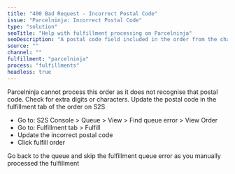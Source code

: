 ```yaml
---
title: "400 Bad Request - Incorrect Postal Code"
issue: "Parcelninja: Incorrect Postal Code"
type: "solution"
seoTitle: "Help with fulfillment processing on Parcelninja"
seoDescription: "A postal code field included in the order from the channel has incorrect information."
source: ""
channel: ""
fulfillment: "parcelninja"
process: "fulfillments"
headless: true
---
```


Parcelninja cannot process this order as it does not recognise that postal code. Check for extra digits or characters.
Update the postal code in the fulfillment tab of the order on S2S

- Go to: S2S Console > Queue > View > Find queue error > View Order
- Go to: Fulfillment tab > Fulfill 
- Update the incorrect postal code 
- Click fulfill order

Go back to the queue and skip the fulfillment queue error as you manually processed the fulfillment
